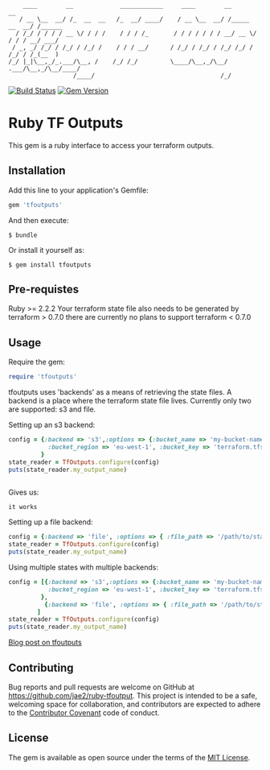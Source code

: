 ```
    ____        __             ____________     ____        __              __      
   / __ \__  __/ /_  __  __   /_  __/ ____/    / __ \__  __/ /_____  __  __/ /______
  / /_/ / / / / __ \/ / / /    / / / /_       / / / / / / / __/ __ \/ / / / __/ ___/
 / _, _/ /_/ / /_/ / /_/ /    / / / __/      / /_/ / /_/ / /_/ /_/ / /_/ / /_(__  ) 
/_/ |_|\__,_/_.___/\__, /    /_/ /_/         \____/\__,_/\__/ .___/\__,_/\__/____/  
                  /____/                                   /_/                      
```
[![Build Status](https://travis-ci.org/jae2/ruby-tfoutputs.svg?branch=master)](https://travis-ci.org/jae2/ruby-tfoutputs)   [![Gem Version](https://badge.fury.io/rb/tfoutputs.svg)](https://badge.fury.io/rb/tfoutputs)


# Ruby TF Outputs

This gem is a ruby interface to access your terraform outputs.

## Installation

Add this line to your application's Gemfile:

```ruby
gem 'tfoutputs'
```

And then execute:

    $ bundle

Or install it yourself as:

    $ gem install tfoutputs




## Pre-requistes

Ruby >= 2.2.2
Your terraform state file also needs to be generated by terraform > 0.7.0  there are currently no plans to support terraform < 0.7.0



## Usage

Require the gem:

```ruby
require 'tfoutputs'
```

tfoutputs uses 'backends' as a means of retrieving the state files. A backend is a place where the terraform state file lives. Currently only two are supported: s3 and file.

Setting up an s3 backend:

```ruby
config = {:backend => 's3',:options => {:bucket_name => 'my-bucket-name-goes-here',
           :bucket_region => 'eu-west-1', :bucket_key => 'terraform.tfstate' }
         }
state_reader = TfOutputs.configure(config)
puts(state_reader.my_output_name)
         
```
Gives us:

```
it works

```

Setting up a file backend:
```ruby
config = {:backend => 'file', :options => { :file_path => '/path/to/state/file/terraform.tfstate' } }
state_reader = TfOutputs.configure(config)
puts(state_reader.my_output_name)

```


Using multiple states with multiple backends:

```ruby
config = [{:backend => 's3',:options => {:bucket_name => 'my-bucket-name-goes-here',
           :bucket_region => 'eu-west-1', :bucket_key => 'terraform.tfstate' }
         },
          {:backend => 'file', :options => { :file_path => '/path/to/state/file/terraform.tfstate' } }
        ]
state_reader = TfOutputs.configure(config)
puts(state_reader.my_output_name)
```

[Blog post on tfoutputs](https://jaetech.org/terraform-outputs-in-ruby/)


## Contributing

Bug reports and pull requests are welcome on GitHub at https://github.com/jae2/ruby-tfoutput. This project is intended to be a safe, welcoming space for collaboration, and contributors are expected to adhere to the [Contributor Covenant](http://contributor-covenant.org) code of conduct.


## License

The gem is available as open source under the terms of the [MIT License](http://opensource.org/licenses/MIT).

